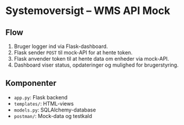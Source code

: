 # Systemoversigt – WMS API Mock

## Flow

1. Bruger logger ind via Flask-dashboard.
2. Flask sender `POST` til mock-API for at hente token.
3. Flask anvender token til at hente data om enheder via mock-API.
4. Dashboard viser status, opdateringer og mulighed for brugerstyring.

## Komponenter

- `app.py`: Flask backend
- `templates/`: HTML-views
- `models.py`: SQLAlchemy-database
- `postman/`: Mock-data og testkald
